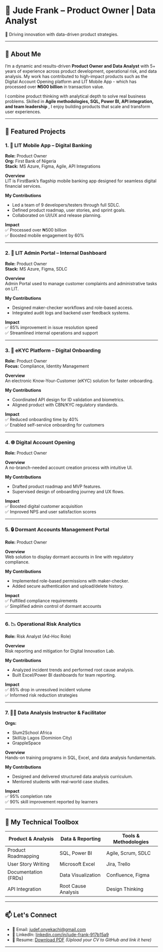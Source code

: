 # 👋 Jude Frank – Product Owner | Data Analyst  

🚀 Driving innovation with data-driven product strategies.

---

## 🌟 About Me

I’m a dynamic and results-driven **Product Owner and Data Analyst** with 5+ years of experience across product development, operational risk, and data analysis. My work has contributed to high-impact products such as the Digital Account Opening platform and LIT Mobile App - which has processed over **₦500 billion** in transaction value.

I combine product thinking with analytical depth to solve real business problems. Skilled in **Agile methodologies, SQL, Power BI, API integration, and team leadership** , I enjoy building products that scale and transform user experiences.

---

## 🚀 Featured Projects

### 1. 🏦 LIT Mobile App – Digital Banking  
**Role:** Product Owner  
**Org:** First Bank of Nigeria  
**Stack:** MS Azure, Figma, Agile, API Integrations  

**Overview**  
LIT is FirstBank’s flagship mobile banking app designed for seamless digital financial services.

**My Contributions**  
- Led a team of 9 developers/testers through full SDLC.
- Defined product roadmap, user stories, and sprint goals.
- Collaborated on UI/UX and release planning.

**Impact**  
✅ Processed over ₦500 billion  
✅ Boosted mobile engagement by 60%

---

### 2. 🔧 LIT Admin Portal – Internal Dashboard  
**Role:** Product Owner  
**Stack:** MS Azure, Figma, SDLC  

**Overview**  
Admin Portal used to manage customer complaints and administrative tasks on LIT.

**My Contributions**  
- Designed maker-checker workflows and role-based access.
- Integrated audit logs and backend user feedback systems.

**Impact**  
✅ 85% improvement in issue resolution speed  
✅ Streamlined internal operations and support

---

### 3. 🧾 eKYC Platform – Digital Onboarding  
**Role:** Product Owner  
**Focus:** Compliance, Identity Management  

**Overview**  
An electronic Know-Your-Customer (eKYC) solution for faster onboarding.

**My Contributions**  
- Coordinated API design for ID validation and biometrics.
- Aligned product with CBN/KYC regulatory standards.

**Impact**  
✅ Reduced onboarding time by 40%  
✅ Enabled self-service onboarding for customers

---

### 4. 🌐 Digital Account Opening  
**Role:** Product Owner  

**Overview**  
A no-branch-needed account creation process with intuitive UI.

**My Contributions**  
- Drafted product roadmap and MVP features.
- Supervised design of onboarding journey and UX flows.

**Impact**  
✅ Boosted digital customer acquisition  
✅ Improved NPS and user satisfaction scores

---

### 5. 🔒 Dormant Accounts Management Portal  
**Role:** Product Owner  

**Overview**  
Web solution to display dormant accounts in line with regulatory compliance.

**My Contributions**  
- Implemented role-based permissions with maker-checker.
- Added secure authentication and upload/delete history.

**Impact**  
✅ Fulfilled compliance requirements  
✅ Simplified admin control of dormant accounts

---

### 6. 📉 Operational Risk Analytics  
**Role:** Risk Analyst (Ad-Hoc Role)  

**Overview**  
Risk reporting and mitigation for Digital Innovation Lab.

**My Contributions**  
- Analyzed incident trends and performed root cause analysis.
- Built Excel/Power BI dashboards for team reporting.

**Impact**  
✅ 85% drop in unresolved incident volume  
✅ Informed risk reduction strategies

---

### 7. 👨‍🏫 Data Analysis Instructor & Facilitator  
**Orgs:**  
- Slum2School Africa  
- SkillUp Lagos (Dominion City)  
- GrappleSpace  

**Overview**  
Hands-on training programs in SQL, Excel, and data analysis fundamentals.

**My Contributions**  
- Designed and delivered structured data analysis curriculum.
- Mentored students with real-world case studies.

**Impact**  
✅ 95% completion rate  
✅ 90% skill improvement reported by learners

---

## 🧰 My Technical Toolbox

| Product & Analysis     | Data & Reporting       | Tools & Methodologies      |
|------------------------|------------------------|----------------------------|
| Product Roadmapping    | SQL, Power BI          | Agile, Scrum, SDLC         |
| User Story Writing     | Microsoft Excel        | Jira, Trello               |
| Documentation (FRDs)   | Data Visualization     | Confluence, Figma          |
| API Integration        | Root Cause Analysis    | Design Thinking            |

---

## 📫 Let's Connect

- 📧 Email: [judef.onyekachi@gmail.com](mailto:judef.onyekachi@gmail.com)  
- 💼 LinkedIn: [linkedin.com/in/jude-frank-917b15a9](https://linkedin.com/in/jude-frank-917b15a9)
- 📁 Resume: [Download PDF](#) _(Upload your CV to GitHub and link it here)_

<!--- 🌐 Portfolio: [judeofrank.vzy.io](https://judeofrank.vzy.io) --> 

---
<!--
## 📌 Notes

> This portfolio was written using real-world impact metrics, business context, and anonymized project info to maintain data confidentiality. Want to collaborate, hire, or chat about data or product strategy? Feel free to reach out!
-->

